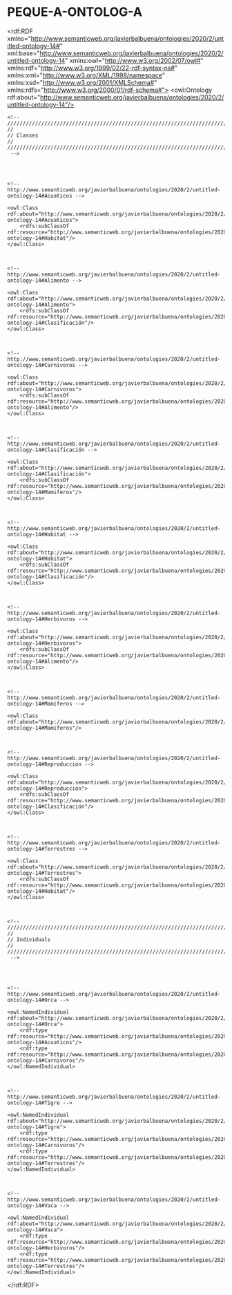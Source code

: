 # PEQUE-A-ONTOLOG-A
<?xml version="1.0"?>
<rdf:RDF xmlns="http://www.semanticweb.org/javierbalbuena/ontologies/2020/2/untitled-ontology-14#"
     xml:base="http://www.semanticweb.org/javierbalbuena/ontologies/2020/2/untitled-ontology-14"
     xmlns:owl="http://www.w3.org/2002/07/owl#"
     xmlns:rdf="http://www.w3.org/1999/02/22-rdf-syntax-ns#"
     xmlns:xml="http://www.w3.org/XML/1998/namespace"
     xmlns:xsd="http://www.w3.org/2001/XMLSchema#"
     xmlns:rdfs="http://www.w3.org/2000/01/rdf-schema#">
    <owl:Ontology rdf:about="http://www.semanticweb.org/javierbalbuena/ontologies/2020/2/untitled-ontology-14"/>
    


    <!-- 
    ///////////////////////////////////////////////////////////////////////////////////////
    //
    // Classes
    //
    ///////////////////////////////////////////////////////////////////////////////////////
     -->

    


    <!-- http://www.semanticweb.org/javierbalbuena/ontologies/2020/2/untitled-ontology-14#Acuaticos -->

    <owl:Class rdf:about="http://www.semanticweb.org/javierbalbuena/ontologies/2020/2/untitled-ontology-14#Acuaticos">
        <rdfs:subClassOf rdf:resource="http://www.semanticweb.org/javierbalbuena/ontologies/2020/2/untitled-ontology-14#Habitat"/>
    </owl:Class>
    


    <!-- http://www.semanticweb.org/javierbalbuena/ontologies/2020/2/untitled-ontology-14#Alimento -->

    <owl:Class rdf:about="http://www.semanticweb.org/javierbalbuena/ontologies/2020/2/untitled-ontology-14#Alimento">
        <rdfs:subClassOf rdf:resource="http://www.semanticweb.org/javierbalbuena/ontologies/2020/2/untitled-ontology-14#Clasificación"/>
    </owl:Class>
    


    <!-- http://www.semanticweb.org/javierbalbuena/ontologies/2020/2/untitled-ontology-14#Carnivoros -->

    <owl:Class rdf:about="http://www.semanticweb.org/javierbalbuena/ontologies/2020/2/untitled-ontology-14#Carnivoros">
        <rdfs:subClassOf rdf:resource="http://www.semanticweb.org/javierbalbuena/ontologies/2020/2/untitled-ontology-14#Alimento"/>
    </owl:Class>
    


    <!-- http://www.semanticweb.org/javierbalbuena/ontologies/2020/2/untitled-ontology-14#Clasificación -->

    <owl:Class rdf:about="http://www.semanticweb.org/javierbalbuena/ontologies/2020/2/untitled-ontology-14#Clasificación">
        <rdfs:subClassOf rdf:resource="http://www.semanticweb.org/javierbalbuena/ontologies/2020/2/untitled-ontology-14#Mamiferos"/>
    </owl:Class>
    


    <!-- http://www.semanticweb.org/javierbalbuena/ontologies/2020/2/untitled-ontology-14#Habitat -->

    <owl:Class rdf:about="http://www.semanticweb.org/javierbalbuena/ontologies/2020/2/untitled-ontology-14#Habitat">
        <rdfs:subClassOf rdf:resource="http://www.semanticweb.org/javierbalbuena/ontologies/2020/2/untitled-ontology-14#Clasificación"/>
    </owl:Class>
    


    <!-- http://www.semanticweb.org/javierbalbuena/ontologies/2020/2/untitled-ontology-14#Herbivoros -->

    <owl:Class rdf:about="http://www.semanticweb.org/javierbalbuena/ontologies/2020/2/untitled-ontology-14#Herbivoros">
        <rdfs:subClassOf rdf:resource="http://www.semanticweb.org/javierbalbuena/ontologies/2020/2/untitled-ontology-14#Alimento"/>
    </owl:Class>
    


    <!-- http://www.semanticweb.org/javierbalbuena/ontologies/2020/2/untitled-ontology-14#Mamiferos -->

    <owl:Class rdf:about="http://www.semanticweb.org/javierbalbuena/ontologies/2020/2/untitled-ontology-14#Mamiferos"/>
    


    <!-- http://www.semanticweb.org/javierbalbuena/ontologies/2020/2/untitled-ontology-14#Reproducción -->

    <owl:Class rdf:about="http://www.semanticweb.org/javierbalbuena/ontologies/2020/2/untitled-ontology-14#Reproducción">
        <rdfs:subClassOf rdf:resource="http://www.semanticweb.org/javierbalbuena/ontologies/2020/2/untitled-ontology-14#Clasificación"/>
    </owl:Class>
    


    <!-- http://www.semanticweb.org/javierbalbuena/ontologies/2020/2/untitled-ontology-14#Terrestres -->

    <owl:Class rdf:about="http://www.semanticweb.org/javierbalbuena/ontologies/2020/2/untitled-ontology-14#Terrestres">
        <rdfs:subClassOf rdf:resource="http://www.semanticweb.org/javierbalbuena/ontologies/2020/2/untitled-ontology-14#Habitat"/>
    </owl:Class>
    


    <!-- 
    ///////////////////////////////////////////////////////////////////////////////////////
    //
    // Individuals
    //
    ///////////////////////////////////////////////////////////////////////////////////////
     -->

    


    <!-- http://www.semanticweb.org/javierbalbuena/ontologies/2020/2/untitled-ontology-14#Orca -->

    <owl:NamedIndividual rdf:about="http://www.semanticweb.org/javierbalbuena/ontologies/2020/2/untitled-ontology-14#Orca">
        <rdf:type rdf:resource="http://www.semanticweb.org/javierbalbuena/ontologies/2020/2/untitled-ontology-14#Acuaticos"/>
        <rdf:type rdf:resource="http://www.semanticweb.org/javierbalbuena/ontologies/2020/2/untitled-ontology-14#Carnivoros"/>
    </owl:NamedIndividual>
    


    <!-- http://www.semanticweb.org/javierbalbuena/ontologies/2020/2/untitled-ontology-14#Tigre -->

    <owl:NamedIndividual rdf:about="http://www.semanticweb.org/javierbalbuena/ontologies/2020/2/untitled-ontology-14#Tigre">
        <rdf:type rdf:resource="http://www.semanticweb.org/javierbalbuena/ontologies/2020/2/untitled-ontology-14#Carnivoros"/>
        <rdf:type rdf:resource="http://www.semanticweb.org/javierbalbuena/ontologies/2020/2/untitled-ontology-14#Terrestres"/>
    </owl:NamedIndividual>
    


    <!-- http://www.semanticweb.org/javierbalbuena/ontologies/2020/2/untitled-ontology-14#Vaca -->

    <owl:NamedIndividual rdf:about="http://www.semanticweb.org/javierbalbuena/ontologies/2020/2/untitled-ontology-14#Vaca">
        <rdf:type rdf:resource="http://www.semanticweb.org/javierbalbuena/ontologies/2020/2/untitled-ontology-14#Herbivoros"/>
        <rdf:type rdf:resource="http://www.semanticweb.org/javierbalbuena/ontologies/2020/2/untitled-ontology-14#Terrestres"/>
    </owl:NamedIndividual>
</rdf:RDF>



<!-- Generated by the OWL API (version 4.5.9.2019-02-01T07:24:44Z) https://github.com/owlcs/owlapi -->


